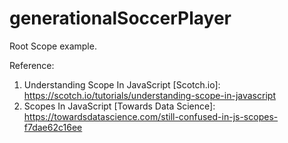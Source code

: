 # generationalSoccerPlayer
Root Scope example.

Reference:
  1. Understanding Scope In JavaScript [Scotch.io]: https://scotch.io/tutorials/understanding-scope-in-javascript
  2. Scopes In JavaScript [Towards Data Science]: https://towardsdatascience.com/still-confused-in-js-scopes-f7dae62c16ee 
